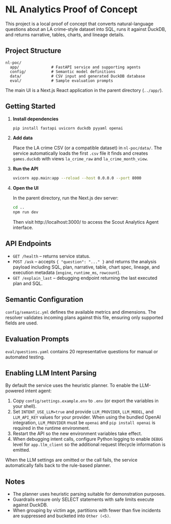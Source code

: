 # NL Analytics Proof of Concept

This project is a local proof of concept that converts natural-language questions about an LA crime-style dataset into SQL, runs it against DuckDB, and returns narrative, tables, charts, and lineage details.

## Project Structure

```
nl-poc/
  app/              # FastAPI service and supporting agents
  config/           # Semantic model definitions
  data/             # CSV input and generated DuckDB database
  eval/             # Sample evaluation prompts
```

The main UI is a Next.js React application in the parent directory (`../app/`).

## Getting Started

1. **Install dependencies**

   ```bash
   pip install fastapi uvicorn duckdb pyyaml openai
   ```

2. **Add data**

   Place the LA crime CSV (or a compatible dataset) in `nl-poc/data/`. The service automatically loads the first `.csv` file it finds and creates `games.duckdb` with views `la_crime_raw` and `la_crime_month_view`.

3. **Run the API**

   ```bash
   uvicorn app.main:app --reload --host 0.0.0.0 --port 8000
   ```

4. **Open the UI**

   In the parent directory, run the Next.js dev server:
   ```bash
   cd ..
   npm run dev
   ```

   Then visit http://localhost:3000/ to access the Scout Analytics Agent interface.

## API Endpoints

- `GET /health` – returns service status.
- `POST /ask` – accepts `{ "question": "..." }` and returns the analysis payload including SQL, plan, narrative, table, chart spec, lineage, and execution metadata (`engine`, `runtime_ms`, `rowcount`).
- `GET /explain_last` – debugging endpoint returning the last executed plan and SQL.

## Semantic Configuration

`config/semantic.yml` defines the available metrics and dimensions. The resolver validates incoming plans against this file, ensuring only supported fields are used.

## Evaluation Prompts

`eval/questions.yaml` contains 20 representative questions for manual or automated testing.

## Enabling LLM Intent Parsing

By default the service uses the heuristic planner. To enable the LLM-powered intent agent:

1. Copy `config/settings.example.env` to `.env` (or export the variables in your shell).
2. Set `INTENT_USE_LLM=true` and provide `LLM_PROVIDER`, `LLM_MODEL`, and `LLM_API_KEY` values for your provider. When using the
   bundled OpenAI integration, `LLM_PROVIDER` must be `openai` and `pip install openai` is required in the runtime environment.
3. Restart the API so the new environment variables take effect.
4. When debugging intent calls, configure Python logging to enable `DEBUG` level for `app.llm_client` so the additional request
   lifecycle information is emitted.

When the LLM settings are omitted or the call fails, the service automatically falls back to the rule-based planner.

## Notes

- The planner uses heuristic parsing suitable for demonstration purposes.
- Guardrails ensure only SELECT statements with safe limits execute against DuckDB.
- When grouping by victim age, partitions with fewer than five incidents are suppressed and bucketed into `Other (<5)`.

